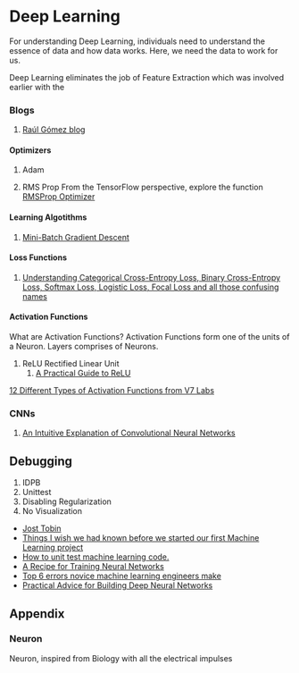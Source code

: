 # Deep Learning

For understanding Deep Learning, individuals need to understand the essence of data and how data works. Here, we need the data to work for us.

Deep Learning eliminates the job of Feature Extraction which was involved earlier with the


### Blogs
1. [Raúl Gómez blog](https://gombru.github.io/)

#### Optimizers

1. Adam

2. RMS Prop
From the TensorFlow perspective, explore the function [RMSProp Optimizer](https://www.tensorflow.org/versions/r1.15/api_docs/python/tf/train/RMSPropOptimizer)


#### Learning Algotithms

1. [Mini-Batch Gradient Descent](http://www.cs.toronto.edu/~tijmen/csc321/slides/lecture_slides_lec6.pdf)

#### Loss Functions

1. [Understanding Categorical Cross-Entropy Loss, Binary Cross-Entropy Loss, Softmax Loss, Logistic Loss, Focal Loss and all those confusing names](https://gombru.github.io/2018/05/23/cross_entropy_loss/)


#### Activation Functions

What are Activation Functions?
Activation Functions form one of the units of a Neuron. Layers comprises of Neurons.


1. ReLU
Rectified Linear Unit
    1.  [A Practical Guide to ReLU](https://medium.com/@danqing/a-practical-guide-to-relu-b83ca804f1f7#targetText=ReLU%20stands%20for%20rectified%20linear,neural%20networks%2C%20especially%20in%20CNNs.)

[12 Different Types of Activation Functions from V7 Labs](https://www.v7labs.com/blog/neural-networks-activation-functions)

### CNNs

1. [An Intuitive Explanation of Convolutional Neural Networks](https://ujjwalkarn.me/2016/08/11/intuitive-explanation-convnets/)


## Debugging

1. IDPB
2. Unittest
3. Disabling Regularization
4. No Visualization

* [Jost Tobin](https://t.co/9Y7kDc1hag?amp=1)
* [Things I wish we had known before we started our first Machine Learning project](https://medium.com/infinity-aka-aseem/things-we-wish-we-had-known-before-we-started-our-first-machine-learning-project-336d1d6f2184)
 * [How to unit test machine learning code.](https://medium.com/@keeper6928/how-to-unit-test-machine-learning-code-57cf6fd81765)
 * [A Recipe for Training Neural Networks](http://karpathy.github.io/2019/04/25/recipe/)
 *  [Top 6 errors novice machine learning engineers make](https://medium.com/ai%C2%B3-theory-practice-business/top-6-errors-novice-machine-learning-engineers-make-e82273d394db)
 * [Practical Advice for Building Deep Neural Networks](https://pcc.cs.byu.edu/2017/10/02/practical-advice-for-building-deep-neural-networks/)
## Appendix

### Neuron
Neuron, inspired from Biology with all the electrical impulses
